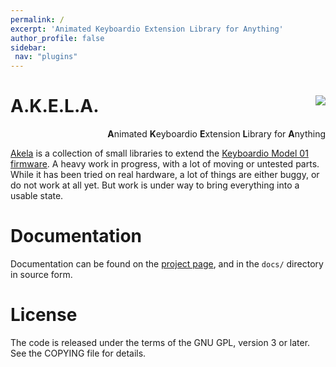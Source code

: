 ```yaml
---
permalink: /
excerpt: 'Animated Keyboardio Extension Library for Anything'
author_profile: false
sidebar:
 nav: "plugins"
---
```


# A.K.E.L.A. <a href="https://travis-ci.org/algernon/Akela"><img align="right" src="https://travis-ci.org/algernon/Akela.svg?branch=master"></a>

<p align="right">
<strong>A</strong>nimated <strong>K</strong>eyboardio <strong>E</strong>xtension
<strong>L</strong>ibrary for <strong>A</strong>nything
</p>

[Akela][akela] is a collection of small libraries to extend
the [Keyboardio Model 01 firmware][kbdiofw]. A heavy work in progress, with a
lot of moving or untested parts. While it has been tried on real hardware, a lot
of things are either buggy, or do not work at all yet. But work is under way to
bring everything into a usable state.

 [kbdiofw]: https://github.com/Keyboardio/KeyboardioFirmware
 [akela]: https://github.com/algernon/Akela

Documentation
=============

Documentation can be found on the [project page][gh:page], and in the `docs/`
directory in source form.

 [gh:page]: https://algernon.github.io/Akela/

License
=======

The code is released under the terms of the GNU GPL, version 3 or later. See the
COPYING file for details.
